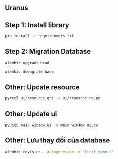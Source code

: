 ## Uranus

## Step 1: Install library
```sh
pip install -r requirements.txt
```

## Step 2: Migration Database
```sh
alembic upgrade head
```
```sh
alembic downgrade base
```

## Other: Update resource
```sh
pyrcc5 ui/resource.qrc -o ui/resource_rc.py
```

## Other: Update ui
```sh
pyuic5 main_window.ui -o main_window_ui.py

```



## Other: Lưu thay đổi của database
```sh
alembic revision --autogenerate -m "first commit"

```